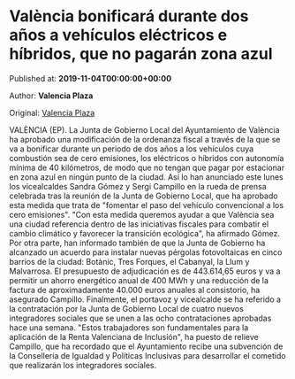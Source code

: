 
# València bonificará durante dos años a vehículos eléctricos e híbridos, que no pagarán zona azul

Published at: **2019-11-04T00:00:00+00:00**

Author: **Valencia Plaza**

Original: [Valencia Plaza](https://valenciaplaza.com/valencia-bonificara-durante-dos-anos-a-vehiculos-electricos-e-hibridos-que-no-pagaran-zona-azul)

VALÈNCIA (EP). La Junta de Gobierno Local del Ayuntamiento de València ha aprobado una modificación de la ordenanza fiscal a través de la que se va a bonificar durante un periodo de dos años a los vehículos cuya combustión sea de cero emisiones, los eléctricos o híbridos con autonomía mínima de 40 kilómetros, de modo que no tengan que pagar por estacionar en zona azul en ningún punto de la ciudad.
Así lo han anunciado este lunes los vicealcaldes Sandra Gómez y Sergi Campillo en la rueda de prensa celebrada tras la reunión de la Junta de Gobierno Local, que ha aprobado esta medida que trata de "fomentar el paso del vehículo convencional a los cero emisiones".
"Con esta medida queremos ayudar a que València sea una ciudad referencia dentro de las iniciativas fiscales para combatir el cambio climático y favorecer la transición ecológica", ha afirmado Gómez.
Por otra parte, han informado también de que la Junta de Gobierno ha alcanzado un acuerdo para instalar nuevas pérgolas fotovoltaicas en cinco barrios de la ciudad: Botànic, Tres Forques, el Cabanyal, la Llum y Malvarrosa.
El presupuesto de adjudicación es de 443.614,65 euros y va a permitir un ahorro energético anual de 400 MWh y una reducción de la factura de aproximadamente 40.000 euros anuales al consistorio, ha asegurado Campillo.
Finalmente, el portavoz y vicealcalde se ha referido a la contratación por la Junta de Gobierno Local de cuatro nuevos integradores sociales que se unen a las ocho contrataciones aprobadas hace una semana.
"Estos trabajadores son fundamentales para la aplicación de la Renta Valenciana de Inclusión", ha puesto de relieve Campillo, que ha recordado que el Ayuntamiento recibe una subvención de la Conselleria de Igualdad y Políticas Inclusivas para desarrollar el cometido que realizarán los integradores sociales.
